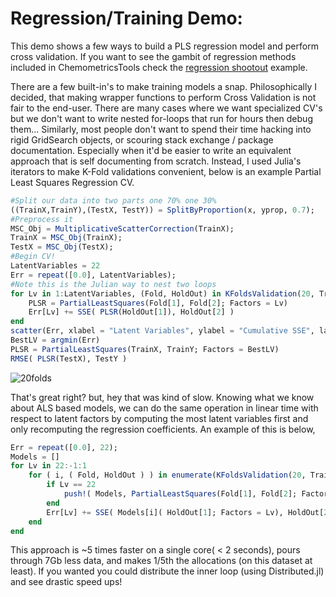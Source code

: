 # Regression/Training Demo:
This demo shows a few ways to build a PLS regression model and perform cross validation. If you want to see the gambit of regression methods included in ChemometricsTools check the [regression shootout](https://github.com/caseykneale/ChemometricsTools/blob/master/shootouts/RegressionShootout.jl) example.

There are a few built-in's to make training models a snap. Philosophically I decided, that making wrapper functions to perform Cross Validation is not fair to the end-user. There are many cases where we want specialized CV's but we don't want to write nested for-loops that run for hours then debug them... Similarly, most people don't want to spend their time hacking into rigid GridSearch objects, or scouring stack exchange / package documentation. Especially when it'd be easier to write an equivalent approach that is self documenting from scratch. Instead, I used Julia's iterators to make K-Fold validations convenient, below is an example Partial Least Squares Regression CV.

```julia
#Split our data into two parts one 70% one 30%
((TrainX,TrainY),(TestX, TestY)) = SplitByProportion(x, yprop, 0.7);
#Preprocess it
MSC_Obj = MultiplicativeScatterCorrection(TrainX);
TrainX = MSC_Obj(TrainX);
TestX = MSC_Obj(TestX);
#Begin CV!
LatentVariables = 22
Err = repeat([0.0], LatentVariables);
#Note this is the Julian way to nest two loops
for Lv in 1:LatentVariables, (Fold, HoldOut) in KFoldsValidation(20, TrainX, TrainY)
    PLSR = PartialLeastSquares(Fold[1], Fold[2]; Factors = Lv)
    Err[Lv] += SSE( PLSR(HoldOut[1]), HoldOut[2] )
end
scatter(Err, xlabel = "Latent Variables", ylabel = "Cumulative SSE", labels = ["Error"])
BestLV = argmin(Err)
PLSR = PartialLeastSquares(TrainX, TrainY; Factors = BestLV)
RMSE( PLSR(TestX), TestY )
```
![20folds](https://raw.githubusercontent.com/caseykneale/ChemometricsTools/master/images/CV.png)

That's great right? but, hey that was kind of slow. Knowing what we know about ALS based models, we can do the same operation in linear time with respect to latent factors by computing the most latent variables first and only recomputing the regression coefficients. An example of this is below,

```julia
Err = repeat([0.0], 22);
Models = []
for Lv in 22:-1:1
    for ( i, ( Fold, HoldOut ) ) in enumerate(KFoldsValidation(20, TrainX, TrainY))
        if Lv == 22
            push!( Models, PartialLeastSquares(Fold[1], Fold[2]; Factors = Lv) )
        end
        Err[Lv] += SSE( Models[i]( HoldOut[1]; Factors = Lv), HoldOut[2] )
    end
end
```
This approach is ~5 times faster on a single core( < 2 seconds), pours through 7Gb less data, and makes 1/5th the allocations (on this dataset at least). If you wanted you could distribute the inner loop (using Distributed.jl) and see drastic speed ups!
